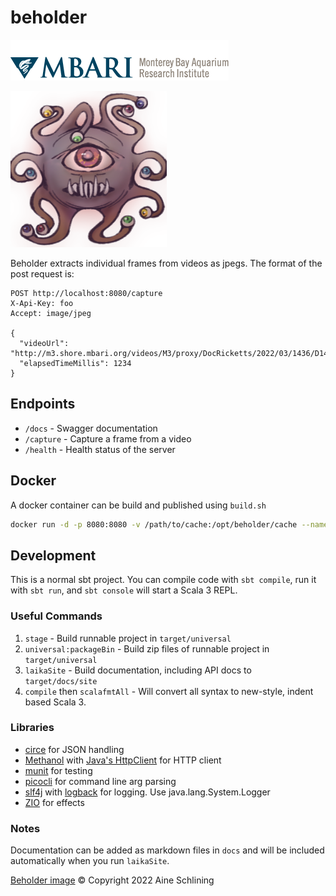 # beholder

![MBARI logo](docs/images/logo-mbari-3b.png)

<img src="docs/images/beholder.png" alt="beholder" width="250"/>

Beholder extracts individual frames from videos as jpegs. The format of the post request is:

```text
POST http://localhost:8080/capture
X-Api-Key: foo
Accept: image/jpeg

{
  "videoUrl": "http://m3.shore.mbari.org/videos/M3/proxy/DocRicketts/2022/03/1436/D1436_20220322T132758Z_h264.mp4",
  "elapsedTimeMillis": 1234
}
```

## Endpoints

- `/docs` - Swagger documentation
- `/capture` - Capture a frame from a video
- `/health` - Health status of the server

## Docker

A docker container can be build and published using `build.sh`

```bash
docker run -d -p 8080:8080 -v /path/to/cache:/opt/beholder/cache --name beholder --restart=always mbari/beholder
```

## Development

This is a normal sbt project. You can compile code with `sbt compile`, run it with `sbt run`, and `sbt console` will start a Scala 3 REPL.

### Useful Commands

1. `stage` - Build runnable project in `target/universal`
2. `universal:packageBin` - Build zip files of runnable project in `target/universal`
3. `laikaSite` - Build documentation, including API docs to `target/docs/site`
4. `compile` then `scalafmtAll` - Will convert all syntax to new-style, indent based Scala 3.

### Libraries

- [circe](https://circe.github.io/circe/) for JSON handling
- [Methanol](https://github.com/mizosoft/methanol) with [Java's HttpClient](https://docs.oracle.com/en/java/javase/17/docs/api/java.net.http/java/net/http/HttpClient.html) for HTTP client
- [munit](https://github.com/scalameta/munit) for testing
- [picocli](https://picocli.info/) for command line arg parsing
- [slf4j](http://www.slf4j.org/) with [logback](http://logback.qos.ch/) for logging. Use java.lang.System.Logger
- [ZIO](https://zio.dev/) for effects

### Notes

Documentation can be added as markdown files in `docs` and will be included automatically when you run `laikaSite`.

[Beholder image](docs/images/beholder.png) © Copyright 2022 Aine Schlining
